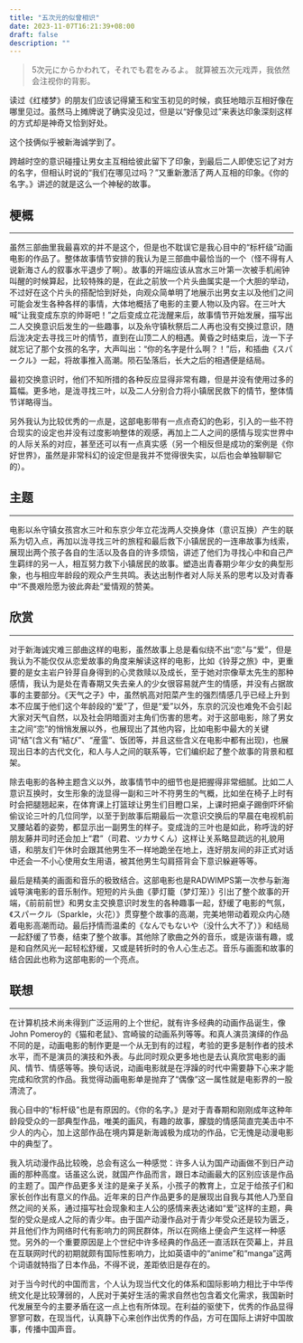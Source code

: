```yaml
---
title: "五次元的似曾相识"
date: 2023-11-07T16:21:39+08:00
draft: false
description: ""
---
```


> 5次元にからかわれて，それでも君をみるよ。
就算被五次元戏弄，我依然会注视你的背影。



读过《红楼梦》的朋友们应该记得黛玉和宝玉初见的时候，疯狂地暗示互相好像在哪里见过。虽然马上摊牌说了确实没见过，但是以“好像见过”来表达印象深刻这样的方式却是神奇又恰到好处。

这个技俩似乎被新海诚学到了。

跨越时空的意识碰撞让男女主互相给彼此留下了印象，到最后二人即使忘记了对方的名字，但相认时说的“我们在哪见过吗？”又重新激活了两人互相的印象。《你的名字。》讲述的就是这么一个神秘的故事。

## 梗概

---

虽然三部曲里我最喜欢的并不是这个，但是也不耽误它是我心目中的“标杆级”动画电影的作品了。整体故事情节安排的我认为是三部曲中最恰当的一个（怪不得有人说新海さん的叙事水平退步了啊）。故事的开端应该从宫水三叶第一次被手机闹钟叫醒的时候算起，比较特殊的是，在此之前放一个片头曲属实是一个大胆的举动，不过好在这个片头的搭配恰到好处，向观众简单明了地展示出男女主以及他们之间可能会发生各种各样的事情，大体地概括了电影的主要人物以及内容。在三叶大喊“让我变成东京的帅哥吧！”之后变成立花泷醒来后，故事情节开始发展，描写出二人交换意识后发生的一些趣事，以及糸守镇秋祭后二人再也没有交换过意识，随后泷决定去寻找三叶的情节，直到在山顶二人的相遇。黄昏之时结束后，泷一下子就忘记了那个女孩的名字，大声叫出：“你的名字是什么啊？！”后，和插曲《スパークル》一起，将故事推入高潮。陨石坠落后，长大之后的相遇便是结局。

最初交换意识时，他们不知所措的各种反应显得非常有趣，但是并没有使用过多的篇幅。更多地，是泷寻找三叶，以及二人分别合力将小镇居民救下的情节，整体情节详略得当。

另外我认为比较优秀的一点是，这部电影带有一点点奇幻的色彩，引入的一些不符合现实的设定也并没有过度影响整体的观感，再加上二人之间的感情与现实世界中的人际关系的对应，甚至还可以有一点真实感（另一个相反但是成功的案例是《你好世界》，虽然是非常科幻的设定但是我并不觉得很失实，以后也会单独聊聊它的）。

## 主题

---

电影以糸守镇女孩宫水三叶和东京少年立花泷两人交换身体（意识互换）产生的联系为切入点，再加以泷寻找三叶的旅程和最后救下小镇居民的一连串故事为线索，展现出两个孩子各自的生活以及各自的许多烦恼，讲述了他们为寻找心中和自己产生羁绊的另一人，相互努力救下小镇居民的故事。塑造出青春期少年少女的典型形象，也与相应年龄段的观众产生共鸣。表达出制作者对人际关系的思考以及对青春中“不畏艰险愿为彼此奔赴”爱情观的赞美。

## 欣赏

---

对于新海诚灾难三部曲这样的电影，虽然故事上总是看似绕不出“恋”与“爱”，但是我认为不能仅仅从恋爱故事的角度来解读这样的电影，比如《铃芽之旅》中，更重要的是女主岩户铃芽自身得到的心灵救赎以及成长，至于她对宗像草太先生的那种感情，我认为是处在青春期又失去亲人的少女很容易就产生的情感，并没有占据故事的主要部分。《天气之子》中，虽然帆高对阳菜产生的强烈情感几乎已经上升到本不应属于他们这个年龄段的“爱”了，但是“爱”以外，东京的沉没也难免不会引起大家对天气自然，以及社会阴暗面对主角们伤害的思考。对于这部电影，除了男女主之间“恋”的悄悄发展以外，也展现出了其他内容，比如电影中最大的关键词“结”(含义有“結び”、“産霊”、饭团等，并且这些含义在电影中都有出现)，也展现出日本的古代文化，和人与人之间的联系等，它们编织起了整个故事的背景和框架。

除去电影的各种主题含义以外，故事情节中的细节也是把握得非常细腻。比如二人意识互换时，女生形象的泷显得一副和三叶不符男生的气概，比如坐在椅子上时有时会把腿翘起来，在体育课上打篮球让男生们目瞪口呆，上课时把桌子踢倒吓坏偷偷议论三叶的几位同学，以至于到故事后期最后一次意识交换后的早晨在电视机前叉腰站着的姿势，都显示出一副男生的样子。变成泷的三叶也是如此，称呼泷的好朋友藤井司时还会加上“君”（司君、ツカサくん）这样让关系略显疏远的礼貌用语，和朋友们午休时会跟其他男生不一样地跪坐在地上，连好朋友间的非正式对话中还会一不小心使用女生用语，被其他男生勾肩搭背会下意识躲避等等。

最后是精美的画面和音乐的极致结合。这部电影也是RADWIMPS第一次参与新海诚导演电影的音乐制作。短短的片头曲《夢灯籠（梦灯笼）》引出了整个故事的开端，《前前前世》和男女主交换意识时发生的各种趣事一起，舒缓了电影的气氛，《スパークル（Sparkle，火花）》贯穿整个故事的高潮，完美地带动着观众内心随着电影高潮而动。最后抒情而温柔的《なんでもないや（没什么大不了）》和结局一起舒缓了节奏，结束了整个故事。其他除了歌曲之外的音乐，或是诙谐有趣，或是和自然风光一起轻松舒缓，又或是转折时的令人心生忐忑。音乐与画面和故事的结合因此也称为这部电影的一个亮点。

## 联想

---

在计算机技术尚未得到广泛运用的上个世纪，就有许多经典的动画作品诞生，像John Pomeroy的《猫和老鼠》、宫崎骏的动画系列等等。和真人演员演绎的作品不同的是，动画电影的制作更是一个从无到有的过程，考验的更多是制作者的技术水平，而不是演员的演技和外表。与此同时观众更多地也是去认真欣赏电影的画风、情节、情感等等。换句话说，动画电影就是在浮躁的时代中需要静下心来才能完成和欣赏的作品。我觉得动画电影单是抛弃了“偶像”这一属性就是电影界的一股清流了。

我心目中的“标杆级”也是有原因的。《你的名字。》是对于青春期和刚刚成年这种年龄段受众的一部典型作品，唯美的画风，有趣的故事，朦胧的情感简直完美击中不少人的内心，加上这部作品在境内算是新海诚极为成功的作品，它无愧是动漫电影中的典型了。

我入坑动漫作品比较晚，总会有这么一种感觉：许多人认为国产动画做不到日产动画的那种高度。话虽这么说，就国产作品而言，跟日本动画最大的区别应该是作品的主题了。国产作品更多关注的是亲子关系，小孩子的教育上，立足于给孩子们和家长创作出有意义的作品。近年来的日产作品更多的是展现出自我与其他人乃至自然之间的关系，通过描写社会现象和主人公的感情来表达诸如“爱”这样的主题，典型的受众是成人之际的青少年。由于国产动漫作品对于青少年受众还是较为匮乏，并且他们作为网络时代有影响力的网民群体，所以在网络上便会产生这样一种感觉。另外的一个重要原因是上个世纪中许多经典的作品还一直活跃在荧幕上，并且在互联网时代的初期就颇有国际性影响力，比如英语中的“anime”和“manga”这两个词语就特指了日本作品，不得不说，差距依旧是存在的。

对于当今时代的中国而言，个人认为现当代文化的体系和国际影响力相比于中华传统文化是比较薄弱的，人民对于美好生活的需求自然也包含着文化需求，我国新时代发展至今的主要矛盾在这一点上也有所体现。在利益的驱使下，优秀的作品显得寥寥可数，在现当代，认真静下心来创作出优秀的作品，方可在国际上讲好中国故事，传播中国声音。



